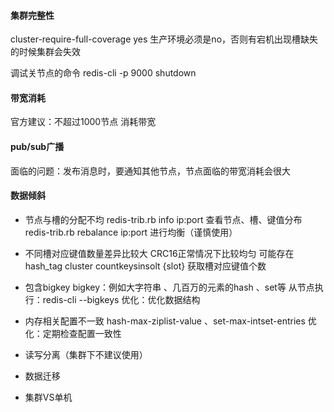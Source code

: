 #### 集群完整性
cluster-require-full-coverage yes
生产环境必须是no，否则有宕机出现槽缺失的时候集群会失效

调试关节点的命令
redis-cli -p 9000 shutdown

#### 带宽消耗
官方建议：不超过1000节点
消耗带宽


#### pub/sub广播
面临的问题：发布消息时，要通知其他节点，节点面临的带宽消耗会很大


#### 数据倾斜
- 节点与槽的分配不均
redis-trib.rb info ip:port 查看节点、槽、键值分布
redis-trib.rb rebalance ip:port 进行均衡（谨慎使用）

- 不同槽对应键值数量差异比较大
CRC16正常情况下比较均匀
可能存在hash_tag
cluster countkeysinsolt {slot} 获取槽对应键值个数

- 包含bigkey
bigkey：例如大字符串 、几百万的元素的hash 、set等
从节点执行：redis-cli --bigkeys
优化：优化数据结构


- 内存相关配置不一致
hash-max-ziplist-value 、set-max-intset-entries
优化：定期检查配置一致性


- 读写分离（集群下不建议使用）



- 数据迁移


- 集群VS单机
